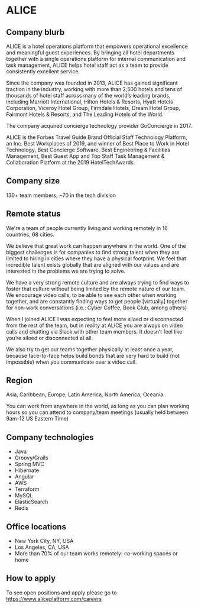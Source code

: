 # ALICE

## Company blurb

ALICE is a hotel operations platform that empowers operational excellence and meaningful guest experiences. By bringing all hotel departments together with a single operations platform for internal communication and task management, ALICE helps hotel staff act as a team to provide consistently excellent service.

Since the company was founded in 2013, ALICE has gained significant traction in the industry, working with more than 2,500 hotels and tens of thousands of hotel staff across many of the world’s leading brands, including Marriott International, Hilton Hotels & Resorts, Hyatt Hotels Corporation, Viceroy Hotel Group, Firmdale Hotels, Dream Hotel Group, Fairmont Hotels & Resorts, and The Leading Hotels of the World.

The company acquired concierge technology provider GoConcierge in 2017.

ALICE is the Forbes Travel Guide Brand Official Staff Technology Platform, an Inc. Best Workplaces of 2019, and winner of Best Place to Work in Hotel Technology, Best Concierge Software, Best Engineering & Facilities Management, Best Guest App and Top Staff Task Management & Collaboration Platform at the 2019 HotelTechAwards.

## Company size

130+ team members, ~70 in the tech division

## Remote status

We're a team of people currently living and working remotely in 16 countries, 68 cities.

We believe that great work can happen anywhere in the world. One of the biggest challenges is for companies to find strong talent when they are limited to hiring in cities where they have a physical footprint. We feel that incredible talent exists globally that are aligned with our values and are interested in the problems we are trying to solve.

We have a very strong remote culture and are always trying to find ways to foster that culture without being limited by the remote nature of our team. We encourage video calls, to be able to see each other when working together, and are constantly finding ways to get people [virtually] together for non-work conversations (i.e.: Cyber Coffee, Book Club, among others)

When I joined ALICE I was expecting to feel more siloed or disconnected from the rest of the team, but in reality at ALICE you are always on video calls and chatting via Slack with other team members. It doesn’t feel like you’re siloed or disconnected at all.

We also try to get our teams together physically at least once a year, because face-to-face helps build bonds that are very hard to build (not impossible) when you communicate over a video call.


## Region

Asia, Caribbean, Europe, Latin America, North America, Oceania

You can work from anywhere in the world, as long as you can plan working hours so you can attend to company/team meetings (usually held between 9am-12 US Eastern Time)

## Company technologies

* Java
* Groovy/Grails
* Spring MVC
* Hibernate
* Angular
* AWS
* Terraform
* MySQL
* ElasticSearch
* Redis


## Office locations

- New York City, NY, USA
- Los Angeles, CA, USA
- More than 70% of our team works remotely: co-working spaces or home

## How to apply

To see open positions and apply please go to https://www.aliceplatform.com/careers
